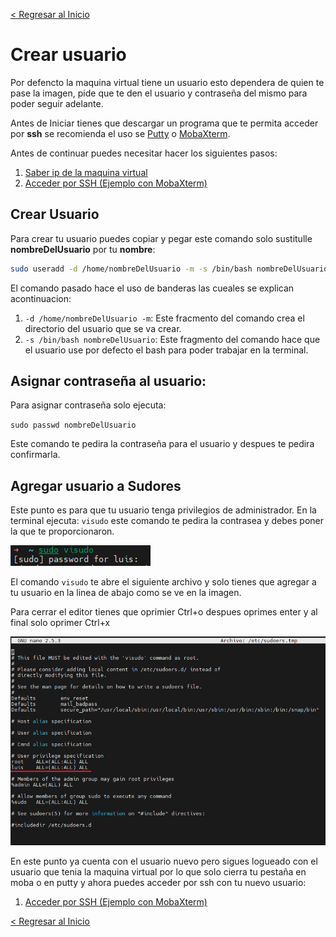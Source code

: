 [< Regresar al Inicio](./README.md)

# Crear usuario

Por defencto la maquina virtual tiene un usuario esto dependera de quien te pase la imagen, pide que te den el usuario y contraseña del mismo para poder seguir adelante.

Antes de Iniciar tienes que descargar un programa que te permita acceder por **ssh** se recomienda el uso se [Putty](https://www.putty.org/) o [MobaXterm](https://mobaxterm.mobatek.net/download-home-edition.html).

Antes de continuar puedes necesitar hacer los siguientes pasos:

1. [Saber ip de la maquina virtual](./saber-ip-maquina-virtual.md)
2. [Acceder por SSH (Ejemplo con MobaXterm)](./acceder-por-ssh.md)

## Crear Usuario

Para crear tu usuario puedes copiar y pegar este comando solo sustitulle **nombreDelUsuario** por tu **nombre**:
```bash
sudo useradd -d /home/nombreDelUsuario -m -s /bin/bash nombreDelUsuario`
```

El comando pasado hace el uso de banderas las cueales se explican acontinuacion:
1. ``-d /home/nombreDelUsuario -m``: Este fracmento del comando crea el directorio del usuario que se va crear.
2. ``-s /bin/bash nombreDelUsuario``: Este fragmento del comando hace que el usuario use por defecto el bash para poder trabajar en la terminal.

## Asignar contraseña al usuario:

Para asignar contraseña solo ejecuta:

``sudo passwd nombreDelUsuario``

Este comando te pedira la contraseña para el usuario y despues te pedira confirmarla.

## Agregar usuario a Sudores

Este punto es para que tu usuario tenga privilegios de administrador. En la terminal ejecuta: ``visudo`` este comando te pedira la contrasea y debes poner la que te proporcionaron.

![Imagen](./images/agregar_sudo/1.png)

El comando ``visudo`` te abre el siguiente archivo y solo tienes que agregar a tu usuario en la linea de abajo como se ve en la imagen.

Para cerrar el editor tienes que oprimier Ctrl+o despues oprimes enter y al final solo oprimer Ctrl+x

![Imagen](./images/agregar_sudo/2.png)

En este punto ya cuenta con el usuario nuevo pero sigues logueado con el usuario que tenia la maquina virtual por lo que solo cierra tu pestaña en moba o en putty y ahora puedes acceder por ssh con tu nuevo usuario:

1. [Acceder por SSH (Ejemplo con MobaXterm)](./acceder-por-ssh.md)


[< Regresar al Inicio](./README.md)
